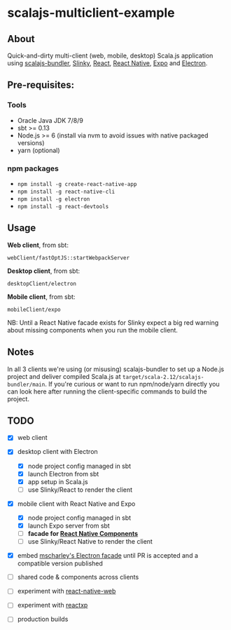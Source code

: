 # scalajs-multiclient-example

## About

Quick-and-dirty multi-client (web, mobile, desktop) Scala.js application using
[scalajs-bundler](https://github.com/scalacenter/scalajs-bundler), 
[Slinky](https://github.com/shadaj/slinky), 
[React](https://reactjs.org/),
[React Native](https://facebook.github.io/react-native/),
[Expo](https://expo.io/) and 
[Electron](https://electronjs.org/).

## Pre-requisites:

### Tools

- Oracle Java JDK 7/8/9
- sbt >= 0.13
- Node.js >= 6 (install via nvm to avoid issues with native packaged versions)
- yarn (optional)

### npm packages

- `npm install -g create-react-native-app`
- `npm install -g react-native-cli`
- `npm install -g electron`
- `npm install -g react-devtools`

## Usage

**Web client**, from sbt:

```sbtshell
webClient/fastOptJS::startWebpackServer
```

**Desktop client**, from sbt:

```sbtshell
desktopClient/electron
```

**Mobile client**, from sbt:

```sbtshell
mobileClient/expo
```

NB: Until a React Native facade exists for Slinky expect a big red warning about
missing components when you run the mobile client.

## Notes

In all 3 clients we're using (or misusing) scalajs-bundler to set up a Node.js 
project and deliver compiled Scala.js at `target/scala-2.12/scalajs-bundler/main`.
If you're curious or want to run npm/node/yarn directly you can look here after 
running the client-specific commands to build the project.


## TODO

- [x] web client
- [x] desktop client with Electron
  - [x] node project config managed in sbt
  - [x] launch Electron from sbt
  - [x] app setup in Scala.js
  - [ ] use Slinky/React to render the client
- [x] mobile client with React Native and Expo
  - [x] node project config managed in sbt
  - [x] launch Expo server from sbt
  - [ ] **facade for [React Native Components](https://facebook.github.io/react-native/docs/components-and-apis.html)**
  - [ ] use Slinky/React Native to render the client
- [x] embed [mscharley's Electron facade](https://github.com/mscharley/scalajs-electron) until PR is accepted and a compatible version published
- [ ] shared code & components across clients
- [ ] experiment with [react-native-web](https://github.com/necolas/react-native-web)
- [ ] experiment with [reactxp](https://github.com/Microsoft/reactxp)
- [ ] production builds



